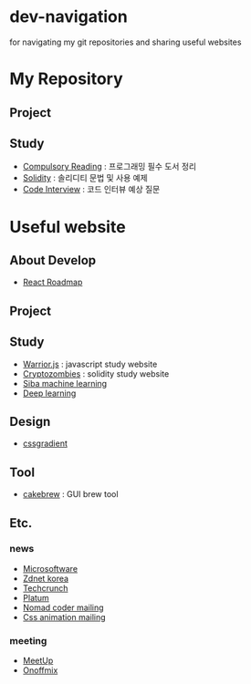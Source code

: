 # dev-navigation

for navigating my git repositories and sharing useful websites

# My Repository

## Project

## Study

- [Compulsory Reading](https://github.com/nunu-dev/compulsory-reading/wiki) : 프로그래밍 필수 도서 정리
- [Solidity](https://github.com/nunu-dev/solidity-study/wiki) : 솔리디티 문법 및 사용 예제
- [Code Interview](https://github.com/nunu-dev/code-interview) : 코드 인터뷰 예상 질문

# Useful website

## About Develop

- [React Roadmap](https://github.com/adam-golab/react-developer-roadmap)

## Project

## Study
- [Warrior.js](https://warrior.js.org/) : javascript study website
- [Cryptozombies](https://cryptozombies.io/ko/) : solidity study website
- [Siba machine learning](https://www.youtube.com/playlist?list=PLVNY1HnUlO241gILgQloWAs0xrrkqQfKe)
- [Deep learning](https://www.youtube.com/user/hunkims)

## Design

- [cssgradient](https://cssgradient.io/gradient-backgrounds/)

## Tool

- [cakebrew](https://www.cakebrew.com/) : GUI brew tool

## Etc.

### news

- [Microsoftware](https://www.imaso.co.kr/)
- [Zdnet korea](http://www.zdnet.co.kr/?lo=zv1)
- [Techcrunch](https://techcrunch.com/)
- [Platum](https://platum.kr/)
- [Nomad coder mailing](https://us16.list-manage.com/subscribe?u=a99b43453db5050f1f26b2744&id=cc02020e1a)
- [Css animation mailing](https://cssanimation.rocks/weekly/)

### meeting
- [MeetUp](https://www.meetup.com/ko-KR/)
- [Onoffmix](https://onoffmix.com/)
